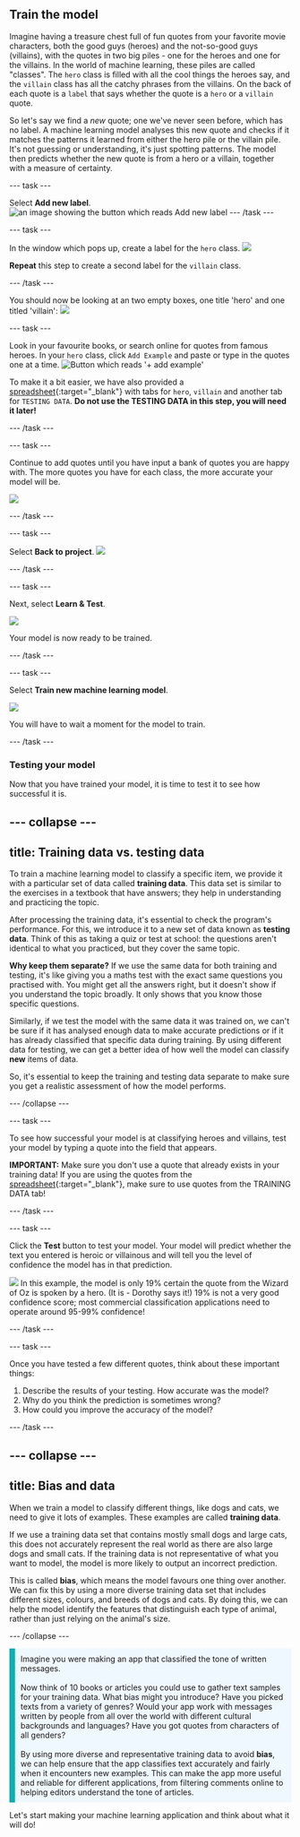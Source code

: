
## Train the model

Imagine having a treasure chest full of fun quotes from your favorite movie characters, both the good guys (heroes) and the not-so-good guys (villains), with the quotes in two big piles - one for the heroes and one for the villains. In the world of machine learning, these piles are called "classes". The `hero` class is filled with all the cool things the heroes say, and the `villain` class has all the catchy phrases from the villains. On the back of each quote is a `label` that says whether the quote is a `hero` or a `villain` quote. 

So let's say we find a *new* quote; one we've never seen before, which has no label. A machine learning model analyses this new quote and checks if it matches the patterns it learned from either the hero pile or the villain pile. It's not guessing or understanding, it's just spotting patterns. The model then predicts whether the new quote is from a hero or a villain, together with a measure of certainty.

--- task ---

Select **Add new label**. 
![an image showing the button which reads Add new label](images/add_new_label.png)
--- /task ---

--- task ---

In the window which pops up, create a label for the `hero` class.
![](images/add_hero.png)

**Repeat** this step to create a second label for the `villain` class.

--- /task ---

You should now be looking at an two empty boxes, one title 'hero' and one titled 'villain':
![](images/text_model.png)

--- task ---

Look in your favourite books, or search online for quotes from famous heroes. In your `hero` class, click `Add Example` and paste or type in the quotes one at a time. 
![Button which reads '+ add example'](images/add_example.png)

To make it a bit easier, we have also provided a [spreadsheet](https://docs.google.com/spreadsheets/d/1Ge1xmn6gPoQhs78Rh5CQKVKYwNRW_9yOdhehtsKEFwo/edit?usp=sharing){:target="_blank"} with tabs for `hero`, `villain` and another tab for `TESTING DATA`. **Do not use the TESTING DATA in this step, you will need it later!**

--- /task ---

--- task ---

Continue to add quotes until you have input a bank of quotes you are happy with. The more quotes you have for each class, the more accurate your model will be.

![](images/villain_class.png)

--- /task ---

--- task ---

Select **Back to project**.
![](images/back_to_project.png)

--- /task ---

--- task ---

Next, select **Learn & Test**.

![](images/learn_test.png)


Your model is now ready to be trained. 

--- /task ---

--- task ---

Select **Train new machine learning model**.

![](images/train_new.png)

You will have to wait a moment for the model to train.

--- /task ---

### Testing your model

Now that you have trained your model, it is time to test it to see how successful it is.  

--- collapse ---
---
title: Training data vs. testing data
---

To train a machine learning model to classify a specific item, we provide it with a particular set of data called **training data**. This data set is similar to the exercises in a textbook that have answers; they help in understanding and practicing the topic.

After processing the training data, it's essential to check the program's performance. For this, we introduce it to a new set of data known as **testing data**. Think of this as taking a quiz or test at school: the questions aren't identical to what you practiced, but they cover the same topic.

**Why keep them separate?**
If we use the same data for both training and testing, it's like giving you a maths test with the exact same questions you practised with. You might get all the answers right, but it doesn't show if you understand the topic broadly. It only shows that you know those specific questions.

Similarly, if we test the model with the same data it was trained on, we can't be sure if it has analysed enough data to make accurate predictions or if it has already classified that specific data during training. By using different data for testing, we can get a better idea of how well the model can classify **new** items of data.

So, it's essential to keep the training and testing data separate to make sure you get a realistic assessment of how the model performs. 

--- /collapse ---


--- task ---

To see how successful your model is at classifying heroes and villains, test your model by typing a quote into the field that appears.

**IMPORTANT:** Make sure you don't use a quote that already exists in your training data! If you are using the quotes from the [spreadsheet](https://docs.google.com/spreadsheets/d/1Ge1xmn6gPoQhs78Rh5CQKVKYwNRW_9yOdhehtsKEFwo/edit?usp=sharing){:target="_blank"}, make sure to use quotes from the TRAINING DATA tab! 

--- /task ---

--- task ---

Click the **Test** button to test your model. Your model will predict whether the text you entered is heroic or villainous and will tell you the level of confidence the model has in that prediction.

![](images/test_text.png)
In this example, the model is only 19% certain the quote from the Wizard of Oz is spoken by a hero. (It is - Dorothy says it!) 19% is not a very good confidence score; most commercial classification applications need to operate around 95-99% confidence!

--- /task ---

--- task ---

Once you have tested a few different quotes, think about these important things:

1. Describe the results of your testing. How accurate was the model? 
2. Why do you think the prediction is sometimes  wrong?
3. How could you improve the accuracy of the model?

--- /task ---

--- collapse ---
---
title: Bias and data
---

When we train a model to classify different things, like dogs and cats, we need to give it lots of examples. These examples are called **training data**.

If we use a training data set that contains mostly small dogs and large cats, this does not accurately represent the real world as there are also large dogs and small cats. If the training data is not representative of what you want to model, the model is more likely to output an incorrect prediction.

This is called **bias**, which means the model favours one thing over another. We can fix this by using a more diverse training data set that includes different sizes, colours, and breeds of dogs and cats. By doing this, we can help the model identify the features that distinguish each type of animal, rather than just relying on the animal's size.

--- /collapse ---

<p style='border-left: solid; border-width:10px; border-color: #0faeb0; background-color: aliceblue; padding: 10px;'>
Imagine you were making an app that classified the tone of written messages.
<br><br>
Now think of 10 books or articles you could use to gather text samples for your training data. What bias might you introduce? Have you picked texts from a variety of genres? Would your app work with messages written by people from all over the world with different cultural backgrounds and languages? Have you got quotes from characters of all genders?
<br><br>
By using more diverse and representative training data to avoid <strong>bias</strong>, we can help ensure that the app classifies text accurately and fairly when it encounters new examples. This can make the app more useful and reliable for different applications, from filtering comments online to helping editors understand the tone of articles.
</p>
Let's start making your machine learning application and think about what it will do!
